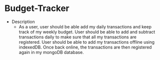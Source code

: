 # Budget-Tracker
* Description 
    - As a user, user should be able add my daily transactions and keep track of my weekly budget. User should be able to add and subtract transactions daily to make sure that all my transactions are registered. User should be able to add my transactions offline using indexedDB. Once back online, the transactions are then registered again in my mongoDB database.

    